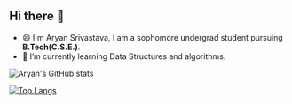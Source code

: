 ## Hi there 👋

- 😄 I'm Aryan Srivastava, I am a sophomore undergrad student pursuing **B.Tech(C.S.E.)**.
- 🌱 I’m currently learning Data Structures and algorithms.


![Aryan's GitHub stats](https://github-readme-stats.vercel.app/api?username=Aryan-Srivastava&show_icons=true&theme=tokyonight)

[![Top Langs](https://github-readme-stats.vercel.app/api/top-langs/?username=Aryan-Srivastava&layout=compact)](https://github.com/anuraghazra/github-readme-stats)


<!--
**Aryan-Srivastava/Aryan-Srivastava** is a ✨ _special_ ✨ repository because its `README.md` (this file) appears on your GitHub profile.

Here are some ideas to get you started:

- 🔭 I’m currently working on ...
- 🌱 I’m currently learning ...
- 👯 I’m looking to collaborate on ...
- 🤔 I’m looking for help with ...
- 💬 Ask me about ...
- 📫 How to reach me: ...
- 😄 Pronouns: ...
- ⚡ Fun fact: ...
-->
